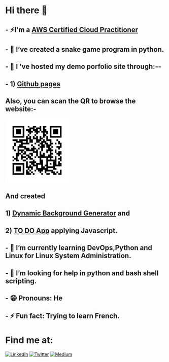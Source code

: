 # Hi there 👋 

## - ⚡I'm a <a href="https://www.credly.com/badges/e464173e-653d-4ab1-a62d-7d788874a5c1/public_url">AWS Certified Cloud  Practitioner</a>
## - 🔭 I’ve created a snake game program in python.
## - 🌱 I 've hosted my demo porfolio site through:--
## - 1) <a href ="https://rupakbhandari.com.np/">Github pages</a>

## Also, you can scan the QR to browse the website:-
  <img src="frame.png" height="200px" width="200px"/>
  
  
##  And created
  
##  1) <a href ="https://irkghub.github.io/BackgroundGenerator/">Dynamic Background Generator</a> and 
##  2) <a href ="https://irkghub.github.io/thingsToDo">TO DO App</a> applying Javascript.
## - 🌱 I’m currently learning DevOps,Python and Linux for Linux System Administration.
## - 🤔 I’m looking for help in python and bash shell scripting.

## - 😄 Pronouns: He
## - ⚡ Fun fact: Trying to learn French.

# Find me at:
 [![LinkedIn](https://img.icons8.com/color/48/linkedin.png)](https://www.linkedin.com/in/link-to-rupak/) [![Twitter](https://img.icons8.com/ios-filled/36/x.png)](https://twitter.com/RupakTweetsHere) [![Medium](https://img.icons8.com/sf-black-filled/60/medium-logo.png)](https://medium.com/@rupakbhandari)
